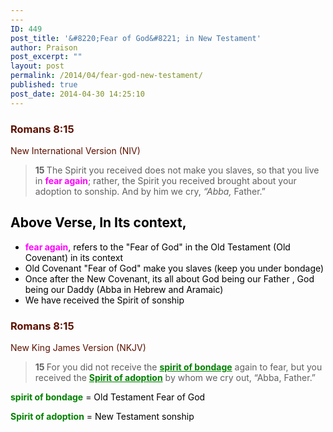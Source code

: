 ```yaml
---
---
ID: 449
post_title: '&#8220;Fear of God&#8221; in New Testament'
author: Praison
post_excerpt: ""
layout: post
permalink: /2014/04/fear-god-new-testament/
published: true
post_date: 2014-04-30 14:25:10
---
```

<div class="heading passage-class-0" style="color: #5c1101;">
<h3>Romans 8:15</h3>
<p class="txt-sm">New International Version (NIV)</p>

</div>
<div class="passage version-NIV result-text-style-normal text-html " style="color: #000000;">
<blockquote><span id="en-NIV-28132" class="text Rom-8-15"><span class="versenum" style="font-weight: bold;">15 </span>The Spirit you received does not make you slaves, so that you live in <span style="color: #ff00ff;"><strong>fear again</strong></span>; rather, the Spirit you received brought about your adoption to sonship. And by him we cry, <i>“Abba,</i> Father.”</span></blockquote>
<h2>Above Verse, In Its context,</h2>
<ul>
	<li><span style="color: #ff00ff;"><strong>fear again</strong></span>, refers to the "Fear of God" in the Old Testament (Old Covenant) in its context</li>
	<li>Old Covenant "Fear of God" make you slaves (keep you under bondage)</li>
	<li>Once after the New Covenant, its all about God being our Father , God being our Daddy (Abba in Hebrew and Aramaic)</li>
	<li>We have received the Spirit of sonship</li>
</ul>
<div class="heading passage-class-0" style="color: #5c1101;">
<h3>Romans 8:15</h3>
<p class="txt-sm">New King James Version (NKJV)</p>

</div>
<div class="passage version-NKJV result-text-style-normal text-html ">
<blockquote><span id="en-NKJV-28132" class="text Rom-8-15"><span class="versenum" style="font-weight: bold;">15 </span>For you did not receive the <span style="text-decoration: underline; color: #008000;"><strong>spirit of bondage</strong></span> again to fear, but you received the <span style="text-decoration: underline; color: #008000;"><strong>Spirit of adoption</strong></span> by whom we cry out, “Abba, Father.”</span></blockquote>
</div>
<span style="color: #008000;"><strong>spirit of bondage</strong></span> = Old Testament Fear of God

<span style="color: #008000;"><strong>Spirit of adoption</strong></span> = New Testament sonship

</div>